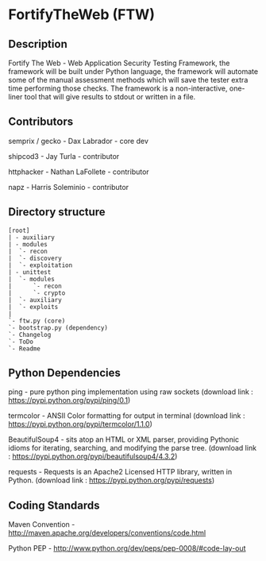 FortifyTheWeb (FTW)
=====================

Description
----------------
Fortify The Web - Web Application Security Testing Framework, the framework will be built under Python language, the framework will automate some of the manual assessment methods which will save the tester extra time performing those checks. The framework is a non-interactive, one-liner tool that will give results to stdout or written in a file.

Contributors
----------------

semprix / gecko - Dax Labrador - core dev

shipcod3 - Jay Turla - contributor

httphacker - Nathan LaFollete - contributor

napz - Harris Soleminio - contributor

Directory structure
-------------------

	[root]
	| - auxiliary 
    | - modules
    |  `- recon
    |  `- discovery
    |  `- exploitation 
    | - unittest
    |  `- modules 
    |      `- recon
    |	   `- crypto
    |  `- auxiliary
    |  `- exploits
    |
    `- ftw.py (core)
    `- bootstrap.py (dependency)
	`- Changelog
	`- ToDo
	`- Readme

Python Dependencies
-------------------
ping - pure python ping implementation using raw sockets (download link : https://pypi.python.org/pypi/ping/0.1)

termcolor - ANSII Color formatting for output in terminal (download link : https://pypi.python.org/pypi/termcolor/1.1.0)

BeautifulSoup4 - sits atop an HTML or XML parser, providing Pythonic idioms for iterating, searching, and modifying the parse tree. (download link : https://pypi.python.org/pypi/beautifulsoup4/4.3.2)

requests - Requests is an Apache2 Licensed HTTP library, written in Python. (download link : https://pypi.python.org/pypi/requests)
	
Coding Standards
-------------------
Maven Convention - http://maven.apache.org/developers/conventions/code.html

Python PEP - http://www.python.org/dev/peps/pep-0008/#code-lay-out




